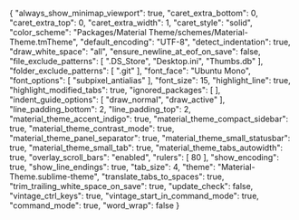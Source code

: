 {
    "always_show_minimap_viewport": true,
    "caret_extra_bottom": 0,
    "caret_extra_top": 0,
    "caret_extra_width": 1,
    "caret_style": "solid",
    "color_scheme": "Packages/Material Theme/schemes/Material-Theme.tmTheme",
    "default_encoding": "UTF-8",
    "detect_indentation": true,
    "draw_white_space": "all",
    "ensure_newline_at_eof_on_save": false,
    "file_exclude_patterns":
    [
        ".DS_Store",
        "Desktop.ini",
        "Thumbs.db"
    ],
    "folder_exclude_patterns":
    [
        ".git"
    ],
    "font_face": "Ubuntu Mono",
    "font_options":
    [
        "subpixel_antialias"
    ],
    "font_size": 15,
    "highlight_line": true,
    "highlight_modified_tabs": true,
    "ignored_packages":
    [
    ],
    "indent_guide_options":
    [
        "draw_normal",
        "draw_active"
    ],
    "line_padding_bottom": 2,
    "line_padding_top": 2,
    "material_theme_accent_indigo": true,
    "material_theme_compact_sidebar": true,
    "material_theme_contrast_mode": true,
    "material_theme_panel_separator": true,
    "material_theme_small_statusbar": true,
    "material_theme_small_tab": true,
    "material_theme_tabs_autowidth": true,
    "overlay_scroll_bars": "enabled",
    "rulers":
    [
        80
    ],
    "show_encoding": true,
    "show_line_endings": true,
    "tab_size": 4,
    "theme": "Material-Theme.sublime-theme",
    "translate_tabs_to_spaces": true,
    "trim_trailing_white_space_on_save": true,
    "update_check": false,
    "vintage_ctrl_keys": true,
    "vintage_start_in_command_mode": true,
    "command_mode": true,
    "word_wrap": false
}
